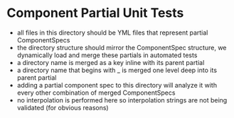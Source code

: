 # Component Partial Unit Tests

- all files in this directory should be YML files that represent partial ComponentSpecs
- the directory structure should mirror the ComponentSpec structure, we dynamically load and merge these partials in automated tests
- a directory name is merged as a key inline with its parent partial
- a directory name that begins with _ is merged one level deep into its parent partial
- adding a partial component spec to this directory will analyze it with every other combination of merged ComponentSpecs
- no interpolation is performed here so interpolation strings are not being validated (for obvious reasons)
